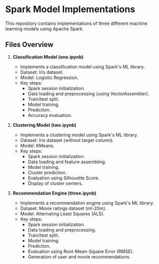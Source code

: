 # Spark Model Implementations

This repository contains implementations of three different machine learning models using Apache Spark.

## Files Overview

1.  **Classification Model (one.ipynb)**

    * Implements a classification model using Spark's ML library.
    * Dataset: Iris dataset.
    * Model: Logistic Regression.
    * Key steps:
        * Spark session initialization.
        * Data loading and preprocessing (using VectorAssembler).
        * Train/test split.
        * Model training.
        * Prediction.
        * Accuracy evaluation.

2.  **Clustering Model (two.ipynb)**

    * Implements a clustering model using Spark's ML library.
    * Dataset: Iris dataset (without target column).
    * Model: KMeans.
    * Key steps:
        * Spark session initialization.
        * Data loading and feature assembling.
        * Model training.
        * Cluster prediction.
        * Evaluation using Silhouette Score.
        * Display of cluster centers.

3.  **Recommendation Engine (three.ipynb)**

    * Implements a recommendation engine using Spark's ML library.
    * Dataset: Movie ratings dataset (ml-20m).
    * Model: Alternating Least Squares (ALS).
    * Key steps:
        * Spark session initialization.
        * Data loading and preprocessing.
        * Train/test split.
        * Model training.
        * Prediction.
        * Evaluation using Root-Mean-Square Error (RMSE).
        * Generation of user and movie recommendations.
    
